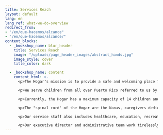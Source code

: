 ```yaml
---
title: Services Reach
layout: default
lang: en
lang_ref: what-we-do-overview
redirect_from:
- "/en/que-hacemos/alcance"
- "/en/que-hacemos/alcance/"
content_blocks:
  - _bookshop_name: blur_header
    title: Services Reach
    image: "/uploads/page_header_images/abstract_hands.jpg"
    image_style: cover
    title_color: dark

  - _bookshop_name: content
    content_html: >-
      <p>The Hogar's mission is to provide a safe and welcoming place for children who have been removed from their biological family or foster home due to neglect, physical violence or sexual abuse. We work hard to restore the children's physical, mental and emotional wellbeing by providing professional attention and personalized care.</p>

      <p>We serve children from all over Puerto Rico referred to us by the Department of Family Services. In the past two decades, the Hogar has housed more than 650 minors from over 43 Puerto Rico municipalities.</p>

      <p>Currently, the Hogar has a maximum capacity of 14 children and employs a staff of 22 people, whose main focus is to take care of the children.</p>

      <p>The "spinal cord" of the Hogar are the Nanas, caregivers dedicated to the children 24 hours a day, 7 days a week. Our nannies become the children's substitute moms during their stay at the Hogar, taking care of them with tenderness and attending to their personal hygiene, nutrition and recreation.</p>

      <p>Our service staff also includes healthcare, education, recreation, nutrition and transportation specialists who work hard in conjunction with the nannies to make sure that all the children's needs are attended to with promptness and excellence.</p>

      <p>Our executive director and administrative team work tirelessly to make sure that the Hogar runs like a family in harmony, and to assure the operational and fiscal stability of the institution.</p>
---
```


